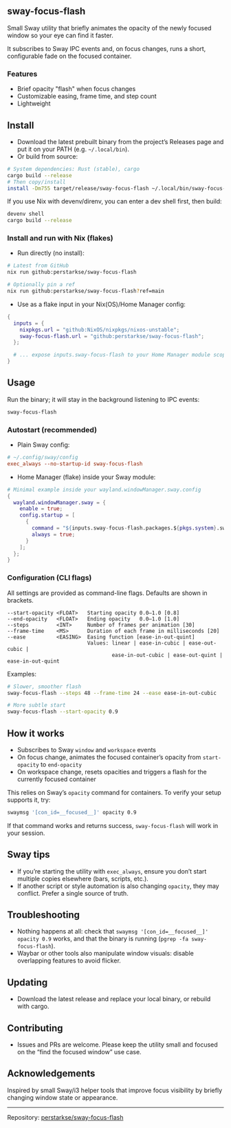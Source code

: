 ## sway-focus-flash

Small Sway utility that briefly animates the opacity of the newly focused window so your eye can find it faster.

It subscribes to Sway IPC events and, on focus changes, runs a short, configurable fade on the focused container.

### Features

- Brief opacity "flash" when focus changes
- Customizable easing, frame time, and step count
- Lightweight

## Install

- Download the latest prebuilt binary from the project’s Releases page and put it on your PATH (e.g. `~/.local/bin`).
- Or build from source:

```bash
# System dependencies: Rust (stable), cargo
cargo build --release
# Then copy/install
install -Dm755 target/release/sway-focus-flash ~/.local/bin/sway-focus-flash
```

If you use Nix with devenv/direnv, you can enter a dev shell first, then build:

```bash
devenv shell  
cargo build --release
```

### Install and run with Nix (flakes)

- Run directly (no install):

```bash
# Latest from GitHub
nix run github:perstarkse/sway-focus-flash

# Optionally pin a ref
nix run github:perstarkse/sway-focus-flash?ref=main
```

- Use as a flake input in your Nix(OS)/Home Manager config:

```nix
{
  inputs = {
    nixpkgs.url = "github:NixOS/nixpkgs/nixos-unstable";
    sway-focus-flash.url = "github:perstarkse/sway-focus-flash";
  };

  # ... expose inputs.sway-focus-flash to your Home Manager module scope ...
}
```

## Usage

Run the binary; it will stay in the background listening to IPC events:

```bash
sway-focus-flash
```

### Autostart (recommended)

- Plain Sway config:

```conf
# ~/.config/sway/config
exec_always --no-startup-id sway-focus-flash
```

- Home Manager (flake) inside your Sway module:

```nix
# Minimal example inside your wayland.windowManager.sway.config
{
  wayland.windowManager.sway = {
    enable = true;
    config.startup = [
      {
        command = "${inputs.sway-focus-flash.packages.${pkgs.system}.sway-focus-flash}/bin/sway-focus-flash";
        always = true;
      }
    ];
  };
}
```

### Configuration (CLI flags)

All settings are provided as command-line flags. Defaults are shown in brackets.

```text
--start-opacity <FLOAT>   Starting opacity 0.0–1.0 [0.8]
--end-opacity   <FLOAT>   Ending opacity   0.0–1.0 [1.0]
--steps         <INT>     Number of frames per animation [30]
--frame-time    <MS>      Duration of each frame in milliseconds [20]
--ease          <EASING>  Easing function [ease-in-out-quint]
                          Values: linear | ease-in-cubic | ease-out-cubic |
                                  ease-in-out-cubic | ease-out-quint | ease-in-out-quint
```

Examples:

```bash
# Slower, smoother flash
sway-focus-flash --steps 48 --frame-time 24 --ease ease-in-out-cubic

# More subtle start
sway-focus-flash --start-opacity 0.9
```

## How it works

- Subscribes to Sway `window` and `workspace` events
- On focus change, animates the focused container’s opacity from `start-opacity` to `end-opacity`
- On workspace change, resets opacities and triggers a flash for the currently focused container

This relies on Sway’s `opacity` command for containers. To verify your setup supports it, try:

```bash
swaymsg '[con_id=__focused__]' opacity 0.9
```

If that command works and returns success, `sway-focus-flash` will work in your session.

## Sway tips

- If you’re starting the utility with `exec_always`, ensure you don’t start multiple copies elsewhere (bars, scripts, etc.).
- If another script or style automation is also changing `opacity`, they may conflict. Prefer a single source of truth.

## Troubleshooting

- Nothing happens at all: check that `swaymsg '[con_id=__focused__]' opacity 0.9` works, and that the binary is running (`pgrep -fa sway-focus-flash`).
- Waybar or other tools also manipulate window visuals: disable overlapping features to avoid flicker.

## Updating

- Download the latest release and replace your local binary, or rebuild with cargo.

## Contributing

- Issues and PRs are welcome. Please keep the utility small and focused on the “find the focused window” use case.

## Acknowledgements

Inspired by small Sway/i3 helper tools that improve focus visibility by briefly changing window state or appearance.

---

Repository: [perstarkse/sway-focus-flash](https://github.com/perstarkse/sway-focus-flash)
